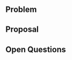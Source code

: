 ﻿---
rfc: XXXX
title: <Titel>
status: Draft            # Draft | Accepted | Implemented | Withdrawn
authors: [pete]
created: YYYY-MM-DD
---

## Problem

## Proposal

## Open Questions

